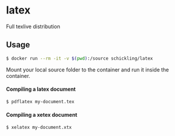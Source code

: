 # latex

Full texlive distribution

## Usage

```sh
$ docker run --rm -it -v $(pwd):/source schickling/latex
```

Mount your local source folder to the container and run it inside the container.

#### Compiling a latex document

```sh
$ pdflatex my-document.tex
```

#### Compiling a xetex document

```sh
$ xelatex my-document.xtx
```
